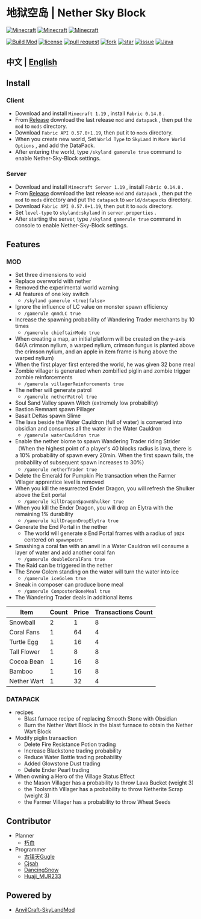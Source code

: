 # 地狱空岛 | Nether Sky Block

[![Minecraft](https://img.shields.io/badge/Minecraft-1.19-66ccff)](https://www.minecraft.net/)
[![Minecraft](https://img.shields.io/badge/Fabric-0.14.8-fcd217)](https://fabricmc.net/use/installer/)
[![Minecraft](https://img.shields.io/badge/FabricAPI-0.57.0+1.19-b2cf87)](https://modrinth.com/mod/fabric-api)

[![Build Mod](https://github.com/Nether-Power/Nether-Sky-Block/actions/workflows/build.yml/badge.svg)](https://github.com/Nether-Power/Nether-Sky-Block/actions/workflows/build.yml/badge.svg)
[![license](https://img.shields.io/github/license/Nether-Power/Nether-Sky-Block)](https://github.com/Nether-Power/Nether-Sky-Block/blob/main/LICENSE)
[![pull request](https://img.shields.io/github/issues-pr/Nether-Power/Nether-Sky-Block)](https://github.com/Nether-Power/Nether-Sky-Block/pulls)
[![fork](https://img.shields.io/github/forks/Nether-Power/Nether-Sky-Block)](https://github.com/Nether-Power/Nether-Sky-Block/network/members)
[![star](https://img.shields.io/github/stars/Nether-Power/Nether-Sky-Block)](https://github.com/Nether-Power/Nether-Sky-Block/stargazers)
[![issue](https://img.shields.io/github/issues/Nether-Power/Nether-Sky-Block)](https://github.com/Nether-Power/Nether-Sky-Block/issues)
[![Java](https://img.shields.io/badge/Java-17-yellow)](https://docs.microsoft.com/java/openjdk/download)

## 中文 | [English](README.en.md)

## Install

### Client

* Download and install `Minecraft 1.19` , install `Fabric 0.14.8` .
* From [Release](https://github.com/Nether-Power/Nether-Sky-Block/releases/latest) download the last release `mod`
  and `datapack` , then put the `mod` to `mods` directory.
* Download `Fabric API 0.57.0+1.19`, then put it to `mods` directory.
* When you create new world, Set `World Type` to `SkyLand` in `More World Options` , and add the DataPack.
* After entering the world, type `/skyland gamerule true` command to enable Nether-Sky-Block settings.

### Server

* Download and install `Minecraft Server 1.19` , install `Fabric 0.14.8` .
* From [Release](https://github.com/Nether-Power/Nether-Sky-Block/releases/latest) download the last release `mod`
  and `datapack` , then put the `mod` to `mods` directory and put the `datapack` to `world/datapacks` directory.
* Download `Fabric API 0.57.0+1.19`, then put it to `mods` directory.
* Set `level-type` to `skyland:skyland` in `server.properties` .
* After starting the server, type `/skyland gamerule true` command in console to enable Nether-Sky-Block settings.

## Features

### MOD

- Set three dimensions to void
- Replace overworld with nether
- Removed the experimental world warning
- All features of one key switch
    - `/skyland gamerule <true|false>`
- Ignore the influence of LC value on monster spawn efficiency
    - `/gamerule qnmdLC true`
- Increase the spawning probability of Wandering Trader merchants by 10 times
    - `/gamerule chieftainMode true`
- When creating a map, an initial platform will be created on the y-axis 64(A crimson nylium, a warped nylium, crimson
  fungus is planted above the crimson nylium, and an apple in item frame is hung above the warped nylium)
- When the first player first entered the world, he was given 32 bone meal
- Zombie villager is generated when zombified piglin and zombie trigger zombie reinforcements
    - `/gamerule villagerReinforcements true`
- The nether will generate patrol
    - `/gamerule netherPatrol true`
- Soul Sand Valley spawn Witch (extremely low probability)
- Bastion Remnant spawn Pillager
- Basalt Deltas spawn Slime
- The lava beside the Water Cauldron (full of water) is converted into obsidian and consumes all the water in the Water
  Cauldron
    - `/gamerule waterCauldron true`
- Enable the nether biome to spawn Wandering Trader riding Strider（When the highest point of a player's 40 blocks radius
  is lava, there is a 10% probability of spawn every 20min. When the first spawn fails, the probability of subsequent
  spawn increases to 30%）
    - `/gamerule netherTrader true`
- Delete the Emerald for Pumpkin Pie transaction when the Farmer Villager apprentice level is removed
- When you kill the resurrected Ender Dragon, you will refresh the Shulker above the Exit portal
    - `/gamerule killDragonSpawnShulker true`
- When you kill the Ender Dragon, you will drop an Elytra with the remaining 1% durability
    - `/gamerule killDragonDropElytra true`
- Generate the End Portal in the nether
    - The world will generate `8` End Portal frames with a radius of `1024` centered on `spawnpoint`
- Smashing a coral fan with an anvil in a Water Cauldron will consume a layer of water and add another coral fan
    - `/gamerule doubleCoralFans true`
- The Raid can be triggered in the nether
- The Snow Golem standing on the water will turn the water into ice
    - `/gamerule iceGolem true`
- Sneak in composer can produce bone meal
    - `/gamerule ComposterBoneMeal true`
- The Wandering Trader deals in additional items

| **Item**    | **Count** | **Price** | **Transactions Count** |
|-------------|-----------|-----------|------------------------|
| Snowball    | 2         | 1         | 8                      |
| Coral Fans  | 1         | 64        | 4                      |
| Turtle Egg  | 1         | 16        | 4                      |
| Tall Flower | 1         | 8         | 8                      |
| Cocoa Bean  | 1         | 16        | 8                      |
| Bamboo      | 1         | 16        | 8                      |
| Nether Wart | 1         | 32        | 4                      |

### DATAPACK

- recipes
    - Blast furnace recipe of replacing Smooth Stone with Obsidian
    - Burn the Nether Wart Block in the blast furnace to obtain the Nether Wart Block
- Modify piglin transaction
    - Delete Fire Resistance Potion trading
    - Increase Blackstone trading probability
    - Reduce Water Bottle trading probability
    - Added Glowstone Dust trading
    - Delete Ender Pearl trading
- When owning a Hero of the Village Status Effect
    - the Mason Villager has a probability to throw Lava Bucket (weight 3)
    - the Toolsmith Villager has a probability to throw Netherite Scrap (weight 3)
    - the Farmer Villager has a probability to throw Wheat Seeds

## Contributor

* Planner
    * [朽白](https://space.bilibili.com/178682437)
* Programmer
    * [古镇天Gugle](https://space.bilibili.com/19822751)
    * [Cjsah](https://space.bilibili.com/19170004)
    * [DancingSnow](https://space.bilibili.com/302121711)
    * [Huaji_MUR233](https://space.bilibili.com/434118309)

## Powered by

* [AnvilCraft-SkyLandMod](https://github.com/Dubhe-Studio/AnvilCraft-SkyLandMod)
